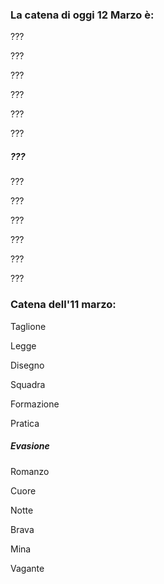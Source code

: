 ### La catena di oggi 12 Marzo è:
???

???

???

???

???

???

##### ???

???

???

???

???

???

???


### Catena dell'11 marzo:

Taglione

Legge

Disegno

Squadra

Formazione

Pratica

##### Evasione

Romanzo

Cuore

Notte

Brava

Mina

Vagante